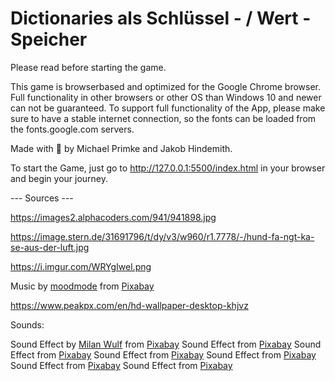 # Dictionaries als Schlüssel - / Wert - Speicher

Please read before starting the game.

This game is browserbased and optimized for the Google Chrome browser. Full functionality in other browsers or other OS than Windows 10 and newer can not be guaranteed.
To support full functionality of the App, please make sure to have a stable internet connection, so the fonts can be loaded from the fonts.google.com servers.

Made with 🤍 by Michael Primke and Jakob Hindemith.

To start the Game, just go to http://127.0.0.1:5500/index.html in your browser and begin your journey.


--- Sources ---

https://images2.alphacoders.com/941/941898.jpg

https://image.stern.de/31691796/t/dy/v3/w960/r1.7778/-/hund-fa-ngt-ka-se-aus-der-luft.jpg

https://i.imgur.com/WRYgIwel.png

Music by <a href="https://pixabay.com/users/moodmode-33139253/?utm_source=link-attribution&utm_medium=referral&utm_campaign=music&utm_content=138828">moodmode</a> from <a href="https://pixabay.com//?utm_source=link-attribution&utm_medium=referral&utm_campaign=music&utm_content=138828">Pixabay</a>

https://www.peakpx.com/en/hd-wallpaper-desktop-khjvz

Sounds:

Sound Effect by <a href="https://pixabay.com/de/users/milanwulf-2066474/?utm_source=link-attribution&utm_medium=referral&utm_campaign=music&utm_content=166327">Milan Wulf</a> from <a href="https://pixabay.com//?utm_source=link-attribution&utm_medium=referral&utm_campaign=music&utm_content=166327">Pixabay</a>
Sound Effect from <a href="https://pixabay.com/sound-effects/?utm_source=link-attribution&utm_medium=referral&utm_campaign=music&utm_content=6104">Pixabay</a>
Sound Effect from <a href="https://pixabay.com/?utm_source=link-attribution&utm_medium=referral&utm_campaign=music&utm_content=23688">Pixabay</a>
Sound Effect from <a href="https://pixabay.com/sound-effects/?utm_source=link-attribution&utm_medium=referral&utm_campaign=music&utm_content=14418">Pixabay</a>
Sound Effect from <a href="https://pixabay.com/sound-effects/?utm_source=link-attribution&utm_medium=referral&utm_campaign=music&utm_content=7058">Pixabay</a>
Sound Effect from <a href="https://pixabay.com/sound-effects/?utm_source=link-attribution&utm_medium=referral&utm_campaign=music&utm_content=82825">Pixabay</a>
Sound Effect from <a href="https://pixabay.com/sound-effects/?utm_source=link-attribution&utm_medium=referral&utm_campaign=music&utm_content=68338">Pixabay</a>
